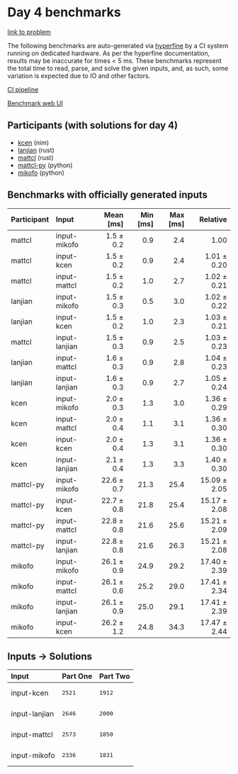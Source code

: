 # Day 4 benchmarks

[link to problem](https://adventofcode.com/2024/day/4)

The following benchmarks are auto-generated via
[hyperfine](https://github.com/sharkdp/hyperfine) by a CI system running on
dedicated hardware. As per the hyperfine documentation, results may be
inaccurate for times < 5 ms. These benchmarks represent the total time to read,
parse, and solve the given inputs, and, as such, some variation is expected due
to IO and other factors.

[CI pipeline](http://ci.papercode.net:8080/teams/main/pipelines/aoc2024)

[Benchmark web UI](https://aoc.ancalagon.black)


## Participants (with solutions for day 4)

- [kcen](https://github.com/kcen/aoc2024) (nim)
- [lanjian](https://github.com/lanjian/aoc-2024) (rust)
- [mattcl](https://github.com/mattcl/aoc2024) (rust)
- [mattcl-py](https://github.com/mattcl/aoc2024-py) (python)
- [mikofo](https://github.com/mikofo/aoc2024) (python)


## Benchmarks with officially generated inputs

| Participant | Input | Mean [ms] | Min [ms] | Max [ms] | Relative |
|:---|:---|---:|---:|---:|---:|
| mattcl | input-mikofo | 1.5 ± 0.2 | 0.9 | 2.4 | 1.00 |
| mattcl | input-kcen | 1.5 ± 0.2 | 0.9 | 2.4 | 1.01 ± 0.20 |
| mattcl | input-mattcl | 1.5 ± 0.2 | 1.0 | 2.7 | 1.02 ± 0.21 |
| lanjian | input-mikofo | 1.5 ± 0.3 | 0.5 | 3.0 | 1.02 ± 0.22 |
| lanjian | input-kcen | 1.5 ± 0.2 | 1.0 | 2.3 | 1.03 ± 0.21 |
| mattcl | input-lanjian | 1.5 ± 0.3 | 0.9 | 2.5 | 1.03 ± 0.23 |
| lanjian | input-mattcl | 1.6 ± 0.3 | 0.9 | 2.8 | 1.04 ± 0.23 |
| lanjian | input-lanjian | 1.6 ± 0.3 | 0.9 | 2.7 | 1.05 ± 0.24 |
| kcen | input-mikofo | 2.0 ± 0.3 | 1.3 | 3.0 | 1.36 ± 0.29 |
| kcen | input-mattcl | 2.0 ± 0.4 | 1.1 | 3.1 | 1.36 ± 0.30 |
| kcen | input-kcen | 2.0 ± 0.4 | 1.3 | 3.1 | 1.36 ± 0.30 |
| kcen | input-lanjian | 2.1 ± 0.4 | 1.3 | 3.3 | 1.40 ± 0.30 |
| mattcl-py | input-mikofo | 22.6 ± 0.7 | 21.3 | 25.4 | 15.09 ± 2.05 |
| mattcl-py | input-kcen | 22.7 ± 0.8 | 21.8 | 25.4 | 15.17 ± 2.08 |
| mattcl-py | input-mattcl | 22.8 ± 0.8 | 21.6 | 25.6 | 15.21 ± 2.09 |
| mattcl-py | input-lanjian | 22.8 ± 0.8 | 21.6 | 26.3 | 15.21 ± 2.08 |
| mikofo | input-mikofo | 26.1 ± 0.9 | 24.9 | 29.2 | 17.40 ± 2.39 |
| mikofo | input-mattcl | 26.1 ± 0.6 | 25.2 | 29.0 | 17.41 ± 2.34 |
| mikofo | input-lanjian | 26.1 ± 0.9 | 25.0 | 29.1 | 17.41 ± 2.39 |
| mikofo | input-kcen | 26.2 ± 1.2 | 24.8 | 34.3 | 17.47 ± 2.44 |


## Inputs -> Solutions

| Input | Part One | Part Two |
|:---|:---|:---|
|input-kcen|<pre>2521</pre>|<pre>1912</pre>|
|input-lanjian|<pre>2646</pre>|<pre>2000</pre>|
|input-mattcl|<pre>2573</pre>|<pre>1850</pre>|
|input-mikofo|<pre>2336</pre>|<pre>1831</pre>|